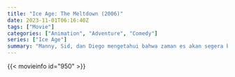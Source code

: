 ```yaml
---
title: "Ice Age: The Meltdown (2006)"
date: 2023-11-01T06:16:40Z
tags: ["Movie"]
categories: ["Animation", "Adventure", "Comedy"]
series: ["Ice Age"]
summary: "Manny, Sid, dan Diego mengetahui bahwa zaman es akan segera berakhir, dan bergabung dengan semua orang dalam perjalanan ke tempat yang lebih tinggi. Dalam perjalanan, mereka menemukan bahwa Manny sebenarnya bukanlah mamut berbulu terakhir."
---
```


<mux-player stream-type="on-demand"
src="https://kp3d-my.sharepoint.com/personal/ryoo_kp3d_onmicrosoft_com/_layouts/15/download.aspx?share=ESR9WpPQPHNIumq4-PEDeNsB_dNvAnpHDvhJkUHpq1T71w" prefer-playback="mse" controls>

</mux-player>


{{< movieinfo id="950" >}}

<script src="https://cdn.jsdelivr.net/npm/@mux/mux-player"></script>

 <script type="application/ld+json ">
{
"@context": "https://schema.org/",
"@type": "VideoObject",
"name": "Ice Age: The Meltdown (2006)",
"contentUrl": "https://stream.mux.com/1W01n7Hp8SlKorkLMGwOYqeNRoQ01p00VhDUymLgwKwdu00.m3u8",
"thumbnailUrl": "https://www.themoviedb.org/t/p/original/gIEkfAMdIXU6inZdHyt5HXqeMMy.jpg?width=314&fit_mode=preserve&time=25",
"uploadDate": "2023-11-01T06:16:40Z",
}

</script>